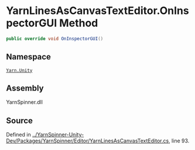 <!-- This file was generated by a tool. Do not edit this file by hand. -->

# YarnLinesAsCanvasTextEditor.OnInspectorGUI Method


```csharp
public override void OnInspectorGUI()
```



## Namespace
[`Yarn.Unity`](/api/csharp/yarn.unity/README.md)

## Assembly
YarnSpinner.dll

## Source
Defined in [../YarnSpinner-Unity-Dev/Packages/YarnSpinner/Editor/YarnLinesAsCanvasTextEditor.cs](https://github.com/YarnSpinnerTool/YarnSpinner-Unity//blob/develop/Editor/YarnLinesAsCanvasTextEditor.cs#L93), line 93.
